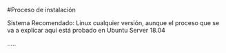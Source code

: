 #Proceso de instalación

Sistema Recomendado:
Linux cualquier versión, aunque el proceso que se va a explicar aquí está probado en Ubuntu Server 18.04


.....




